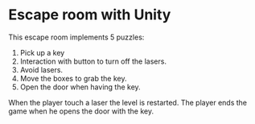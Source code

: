 # Escape room with Unity
This escape room implements 5 puzzles:
1. Pick up a key
2. Interaction with button to turn off the lasers.
3. Avoid lasers.
4. Move the boxes to grab the key.
5. Open the door when having the key.

When the player touch a laser the level is restarted.
The player ends the game when he opens the door with the key.
